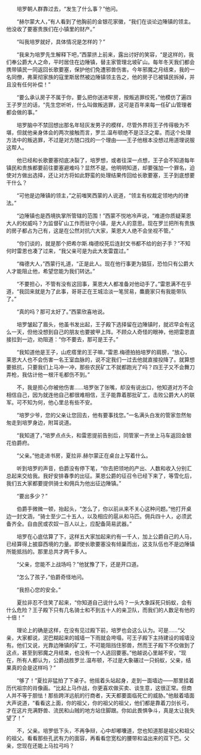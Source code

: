 　　培罗朝人群靠过去，“发生了什么事？”他问。

　　“赫尔蒙大人，”有人看到了他胸前的金银花家徽，“我们在谈论边陲镇的领主。他没收了要塞贵族们在小镇里的财产。”

　　“叫我培罗就好，具体情况是怎样的？”

　　“我来为培罗先生解释下吧，”西蒙挤上前来，露出讨好的笑容，“是这样的，我们奉公爵大人之命，平时居住在边陲镇，替主家管理北坡矿山。每年冬天我们都会携带镇民一同返回长歌要塞，保护他们免遭邪兽伤害。今年邪魔之月结束，我的一名同僚，弗莱彻家族的寇里斯居然被边陲镇领主告之，他的房子已被镇民拆掉，并且没有任何补偿！”

　　“要么承认房子不属于你，要么把你送进牢房，按叛逃罪绞死，”他模仿了遍四王子罗兰的话，“先生您听听，什么叫做叛逃罪，这可是百年来每一任矿山管理者都会做的事。”

　　培罗脑中不禁回想出那名年轻灰发男子的模样，尽管外界将王子传得极为不堪，但就他亲身体会的两次接触而言，罗兰.温布顿绝不是泛泛之辈。而这个处理方法中的叛逃罪，不过是对方随口找的一个理由——王子他根本没想过用道理说服这帮人。

　　他已经和长歌要塞彻底决裂了，培罗想，或者往深一点想，王子会不知道每年镇民和贵族都要前往要塞避难吗？显然不是。他明明知道，却要强加一个罪名，迫使对方做出选择，还让对方将如此野蛮的处理结果传回给长歌要塞，王子到底想要干什么？

　　“可他是边陲镇的领主，”之前嗤笑西蒙的人说道，“领主有权裁定领地内的律法。”

　　“边陲镇也是西境执掌所管辖的范围！”西蒙不悦地冷声说，“难道你质疑莱恩大人的权威吗？为监督矿山工作而驻守小镇，是大人的意思。现在罗兰把所有贵族的房子都占为己有，这是在公然对抗六大家，莱恩大人绝不会坐视不管。”

　　“你们谈的，就是那个把希尔斯.梅德绞死后连封文书都不给的刽子手？”不知何时雷恩也凑了过来，“我父亲可是为此大发雷霆过。”

　　“梅德大人，”西蒙行礼道，“正是此人。现在他行事更为猖狂，恐怕只有公爵大人才能阻止他，希望您能为我们转达。”

　　“不要担心，不管有没有这回事，莱恩大人都准备对他动手了。”雷恩满不在乎道，“我回来就是为了此事，哥哥正在王城洽淡一笔贸易，麋鹿家只有我能带队了。”

　　“真的吗？那可太好了。”西蒙欣喜地说。

　　培罗皱起了眉头，他虽书发出起，王子殿下选择留在边陲镇时，就迟早会有这么一天，但他没想到自己的朋友也要披甲上阵。不顾众人奇怪的眼神，他把雷恩直接拉到一边，劝阻道：“你不要去，那可是王子。”

　　“我知道他是王子，山疙瘩里的王子嘛，”雷恩.梅德拍拍培罗的肩膀，“放心，莱恩大人也不会伤害一名王室血脉的，说不定我们一过去他就直接投降了。就算想要抵抗，只要我们上马冲一冲，那些农民矿工不就都跑光了吗？四王子又不会舞刀弄枪，我估计他一根汗毛都伤不到。”

　　不，我是担心你被他伤害……培罗张了张嘴，却没有说出口，他知道对方不会相信自己，因为就连他自己都很难相信，王子能靠着那批矿工，击败公爵大人的联军。可不知为何，他心里总有些不安。

　　“培罗少爷，您的父亲让您回去，他有要事找您。”一名满头白发的管家忽然匆匆走到培罗身边，附耳说道。

　　“我知道了，”培罗点点头，和雷恩提前告别后，同管家一齐坐上马车返回金银花伯爵府。

　　“父亲。”他走进书房，夏拉非.赫尔蒙正在桌台上写着什么。

　　听到培罗的声音，伯爵没有停下笔，“你去把领地的产出、人数和收入分别汇总起来交给我。我好安排春季的出征。莱恩公爵的征召令已经下来了，等雪化后，我们五大家都要提供骑士和佣兵为他出征边陲镇。”

　　“要出多少？”

　　伯爵手微微一顿，抬起头，“怎么了，你以前从来不关心这种问题。”他打开桌边一封文涵，“骑士至少二十五人，以及相应的扈从和马匹。佣兵四十人，必须武备齐全。自由民或农奴一百人以上，应配备简易武器。”

　　培罗在心底估算了下，这样五大家加起来约有一千人，加上公爵自己的人马，已经算得上披靡西境的力量。即使长歌要塞没有倾巢而出，这支队伍也不是边陲镇所能抵挡的。那里总共才两千多人。

　　“父亲，您能不上战场吗？”他犹豫了下，还是开口道。

　　“怎么了孩子，”伯爵奇怪地问。

　　“我担心您的安全。”

　　夏拉非忍不住笑了起来，“你知道自己说什么吗？一头大象踩死只蚂蚁，会有什么危险？王子殿下只有几名骑士和不到五十人的亲卫队，而我们的人数足有他的十倍！”

　　理论上的确是这样，在没有见过殿下前，培罗也会这么认为。可是……“父亲，大家都说，泥巴糊起来的城墙一下雨就会垮塌，可王子殿下主持建设的城墙没有。他们又说，光靠边陲镇的矿工，不可能阻挡住邪兽，然而王子殿下不仅做到了这点，甚至到邪魔之月结束，也没有一个人逃回要塞。”他越说心里越不安，“现在，所有人都认为，公爵战胜罗兰.温布顿，不过是大象碾过一只蚂蚁，父亲，结果真的会是这样吗？”

　　“够了！”夏拉非猛拍了下桌子。他摇着头站起身，走到一面墙边——那里挂着历代祖宗的肖像画。“比起上马作战，你更喜欢做买卖、谈生意，这很正常。但商人并不等于胆怯！那些跨洋远航的行商者，天天都要面临死亡的威胁。”他敲着墙面大声说道，“看看这上面，你的祖父，你的祖父的祖父，他们都是靠着刀剑长弓，才在这片充满野兽、流民和山贼的地方站住脚跟。你如此畏惧争斗，真是太让我失望了！”

　　不，父亲。培罗低下头，不再争辩，心中却嘟囔道，您也知道那是祖父和祖父的祖父。看看那些孔武有力的面容，再看看您宽松的腰带和溢出来的双下巴。父亲，您现在还能上马拉弓吗？
